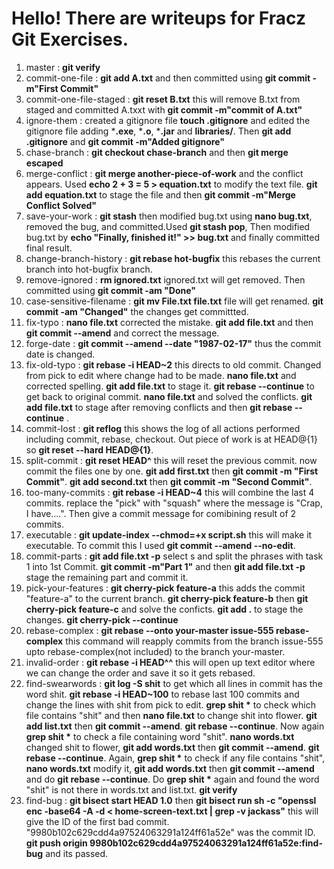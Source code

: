 # Hello! There are writeups for Fracz Git Exercises.
1. master : **git verify**
2. commit-one-file : **git add A.txt** and then committed using **git commit -m"First Commit"**
3. commit-one-file-staged : **git reset B.txt** this will remove B.txt from staged and committed A.txxt with **git commit -m"commit of A.txt"** 
4. ignore-them : created a gitignore file **touch .gitignore** and edited the gitignore file adding ***.exe**, ***.o**, ***.jar** and **libraries/**. Then **git add .gitignore** and **git commit -m"Added gitignore"**
5. chase-branch : **git checkout chase-branch** and then **git merge escaped**
6. merge-conflict : **git merge another-piece-of-work** and the conflict appears. Used **echo 2 + 3 = 5 > equation.txt** to modify the text file. **git add equation.txt** to stage the file and then **git commit -m"Merge Conflict Solved"**
7. save-your-work : **git stash** then modified bug.txt using **nano bug.txt**, removed the bug, and committed.Used **git stash pop**, Then modified bug.txt by **echo "Finally, finished it!" >> bug.txt** and finally committed final result.
8. change-branch-history : **git rebase hot-bugfix** this rebases the current branch into hot-bugfix branch.
9. remove-ignored : **rm ignored.txt** ignored.txt will get removed. Then committed using **git commit -am "Done"**
10. case-sensitive-filename : **git mv File.txt file.txt** file will get renamed. **git commit -am "Changed"** the changes get committted.
11. fix-typo : **nano file.txt** corrected the mistake. **git add file.txt** and then **git commit --amend** and correct the message. 
12. forge-date : **git commit --amend --date "1987-02-17"** thus the commit date is changed.
13. fix-old-typo : **git  rebase -i HEAD~2** this directs to old commit. Changed from pick to edit where change had to be made. **nano file.txt** and corrected spelling. **git add file.txt** to stage it. **git rebase --continue** to get back to original commit. **nano file.txt** and solved the conflicts. **git add file.txt** to stage after removing conflicts and then **git rebase --continue** .
14. commit-lost : **git reflog** this shows the log of all actions performed including commit, rebase, checkout. Out piece of work is at HEAD@{1} so **git reset --hard HEAD@{1}**.
15. split-commit : **git reset HEAD^** this will reset the previous commit. now commit the files one by one. **git add first.txt** then **git commit -m "First Commit"**. **git add second.txt** then **git commit -m "Second Commit"**.
16. too-many-commits : **git rebase -i HEAD~4** this will combine the last 4 commits. replace the "pick" with "squash" where the message is "Crap, I have....". Then give a commit message for comibining result of 2 commits. 
17. executable : **git update-index --chmod=+x script.sh** this will make it executable. To commit this I used **git commit  --amend --no-edit**.
18. commit-parts : **git add file.txt -p** select s and split the phrases with task 1 into 1st Commit. 
**git commit -m"Part 1"** and then **git add file.txt -p** stage the remaining part and commit it.
19. pick-your-features : **git cherry-pick feature-a** this adds the commit "feature-a" to the current branch. **git cherry-pick feature-b** then **git cherry-pick feature-c** and solve the conficts. **git add .** to stage the changes. **git cherry-pick --continue**
20. rebase-complex : **git rebase --onto your-master issue-555 rebase-complex** this command will reapply commits from the branch issue-555 upto rebase-complex(not included) to the branch your-master.
21. invalid-order : **git rebase  -i HEAD^^** this will open up text editor where we can change the order and save it so it gets rebased.
22. find-swearwords : **git log -S shit** to get which all lines in commit has the word shit. **git rebase -i HEAD~100** to rebase last 100 commits and change the lines with shit from pick to edit. **grep shit \*** to check which file contains "shit" and then **nano file.txt** to change shit into  flower. **git add list.txt** then **git commit --amend**. **git rebase --continue**.
Now again **grep shit \*** to check a file containing word "shit". **nano words.txt** changed shit to flower, **git add words.txt** then **git commit --amend**. **git rebase --continue**.
Again, **grep shit \*** to check if any file contains "shit", **nano words.txt** modify it, **git add words.txt** then **git commit --amend** and do **git rebase --continue**.
Do **grep shit \*** again and found the word "shit" is not there in words.txt and list.txt. **git verify**
23. find-bug :  **git bisect start HEAD 1.0** then **git bisect run sh -c "openssl enc -base64 -A -d < home-screen-text.txt | grep -v jackass"** this will give the ID of the first bad commit. "9980b102c629cdd4a97524063291a124ff61a52e" was the commit ID. **git push origin 9980b102c629cdd4a97524063291a124ff61a52e:find-bug** and its passed.
